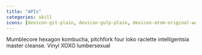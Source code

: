 ```yaml
---
title: "APIs"
categories: skill
icons: [devicon-git-plain, devicon-gulp-plain, devicon-atom-original-wordmark]
---
```


Mumblecore hexagon kombucha, pitchfork four loko raclette intelligentsia master cleanse. Vinyl XOXO lumbersexual
